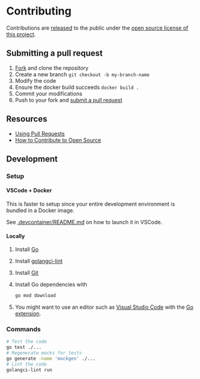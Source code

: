 # Contributing

Contributions are [released](https://help.github.com/articles/github-terms-of-service/#6-contributions-under-repository-license) to the public under the [open source license of this project](../LICENSE).

## Submitting a pull request

1. [Fork](https://github.com/qdm12/log/fork) and clone the repository
1. Create a new branch `git checkout -b my-branch-name`
1. Modify the code
1. Ensure the docker build succeeds `docker build .`
1. Commit your modifications
1. Push to your fork and [submit a pull request](https://github.com/qdm12/log/compare)

## Resources

- [Using Pull Requests](https://help.github.com/articles/about-pull-requests/)
- [How to Contribute to Open Source](https://opensource.guide/how-to-contribute/)

## Development

### Setup

#### VSCode + Docker

This is faster to setup since your entire development environment is bundled in a Docker image.

See [.devcontainer/README.md](../.devcontainer/README.md) on how to launch it in VSCode.

#### Locally

1. Install [Go](https://golang.org/dl/)
1. Install [golangci-lint](https://github.com/golangci/golangci-lint#install)
1. Install [Git](https://git-scm.com/downloads)
1. Install Go dependencies with

    ```sh
    go mod download
    ```

1. You might want to use an editor such as [Visual Studio Code](https://code.visualstudio.com/download) with the [Go extension](https://code.visualstudio.com/docs/languages/go).

### Commands

```sh
# Test the code
go test ./...
# Regenerate mocks for tests
go generate -name 'mockgen' ./...
# Lint the code
golangci-lint run
```
